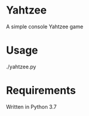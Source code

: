 # Yahtzee
A simple console Yahtzee game

# Usage
./yahtzee.py

# Requirements
Written in Python 3.7
